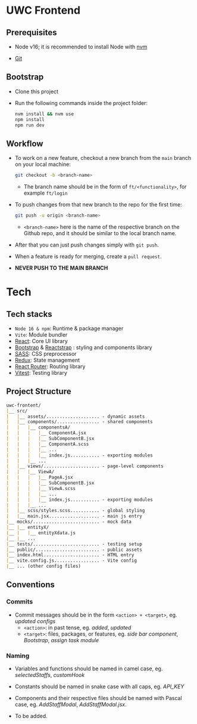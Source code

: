 # UWC Frontend

## Prerequisites

- Node v16; it is recommended to install Node with [nvm](https://www.freecodecamp.org/news/node-version-manager-nvm-install-guide/)

- [Git](https://git-scm.com/book/en/v2/Getting-Started-Installing-Git)

## Bootstrap

- Clone this project

- Run the following commands inside the project folder:
  ```bash
  nvm install && nvm use
  npm install
  npm run dev
  ```

## Workflow

- To work on a new feature, checkout a new branch from the `main` branch on your local machine:

  ```bash
  git checkout -b <branch-name>
  ```

  - The branch name should be in the form of `ft/<functionality>`, for example `ft/login`

- To push changes from that new branch to the repo for the first time:

  ```bash
  git push -u origin <branch-name>
  ```

  - `<branch-name>` here is the name of the respective branch on the Github repo, and it should be similar to the local branch name.

- After that you can just push changes simply with `git push`.

- When a feature is ready for merging, create a `pull request`.

- **NEVER PUSH TO THE MAIN BRANCH**

# Tech

## Tech stacks

- `Node 16 & npm`: Runtime & package manager
- `Vite`: Module bundler
- [React](https://reactjs.org/docs/getting-started.html): Core UI library
- [Bootstrap](https://getbootstrap.com/docs/5.0/getting-started/introduction/) & [Reactstrap](https://reactstrap.github.io/?path=/story/home-installation--page) : styling and components library
- [SASS](https://sass-lang.com/documentation/): CSS preprocessor
- [Redux](https://redux.js.org/introduction/getting-started): State management
- [React Router](https://reactrouter.com/en/main/start/tutorial): Routing library
- [Vitest](https://vitest.dev/guide/): Testing library

## Project Structure

```markdown
uwc-frontent/
|__ src/
|   |__ assets/.................... - dynamic assets
|   |__ components/................ - shared components
|   |   |__ componentsA/
|   |   |   |__ ComponentA.jsx
|   |   |   |__ SubComponentB.jsx
|   |   |   |__ ComponentA.scss
|   |   |   |__ ...
|   |   |   |__ index.js........... - exporting modules
|   |   |__ ...
|   |__ views/..................... - page-level components
|   |   |__ ViewA/
|   |   |   |__ PageA.jsx
|   |   |   |__ SubComponentB.jsx
|   |   |   |__ ViewA.scss
|   |   |   |__ ...
|   |   |   |__ index.js........... - exporting modules
|   |   |__ ...
|   |__ scss/styles.scss........... - global styling
|   |__ main.jsx................... - main js entry
|__ mocks/......................... - mock data
|__ |__ entityX/
|__ |   |__ entityXdata.js
|__ |__ ...
|__ tests/......................... - testing setup
|__ public/........................ - public assets
|__ index.html..................... - HTML entry
|__ vite.config.js................. - Vite config
|__ ... (other config files)
```

## Conventions

### Commits

- Commit messages should be in the form `<action> + <target>`, eg. _updated configs_
  - `<action>`: in past tense, eg. _added_, _updated_
  - `<target>`: files, packages, or features, eg. _side bar component_, _Bootstrap_, _assign task module_

### Naming

- Variables and functions should be named in camel case, eg. _selectedStaffs_, _customHook_

- Constants should be named in snake case with all caps, eg. _API_KEY_

- Components and their respective files should be named with Pascal case, eg. _AddStaffModal_, _AddStaffModal.jsx_.

- To be added.
